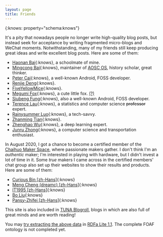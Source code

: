 ```yaml
---
layout: page
title: Friends
---
```


{:knows: property="schema:knows"}
<div resource="http://purl.yhi.moe/about/me" typeof="schema:Person" markdown="1">

It's a pity that nowadays people no longer write high-quality blog posts, but instead seek for acceptance by writing fragmented micro-blogs and WeChat moments. Notwithstanding, many of my friends still keep producing great ideas and write excellent blog posts. Here are some of them:

- [Haonan Bai](https://library.hoshimi.club){:knows}, a schoolmate of mine.
- [Mingcong Bai](https://mingcongbai.wtf){:knows}, maintainer of [AOSC OS](https://aosc.io), history scholar, great thinker.
- [Peter Cai](https://en.typeblog.net){:knows}, a well-known Android, FOSS developer.
- [Renjie Deng](https://www.drjchn.com){:knows}.
- [FiveYellowMice](https://fiveyellowmice.com){:knows}.
- [Megumi Fox](https://blog.megumifox.com){:knows}, a cute little fox. [(?)](https://blog.megumifox.com/public/about)
- [Siubeng Fung](https://feng.moe){:knows}, also a well-known Android, FOSS developer.
- [Terence Lau](https://terenceliu98.github.io){:knows}, a statistics and computer science ~~professor~~ expert.
- [Rainysummer Luo](https://pages.rainysummer.top){:knows}, a tech-savvy.
- [Zhanming Tian](https://hixiaotian.com){:knows}.
- [Zhenghao Wu](https://ecwuuuuu.com){:knows}, a deep learning expert.
- [Junru Zhong](https://junru.dev){:knows}, a computer science and transportation enthusiast.

In August 2020, I got a chance to become a certified member of the [Chaihuo Maker Space](https://www.chaihuo.org/), where passionate makers gather. I don't think I'm an _authentic_ maker; I'm interested in playing with hardware, but I didn't invest a lot of time in it. Some _true_ makers I came across in the certified members' chat group also set up their websites to show their results and products. Here are some of them:

- [Curious Bin \[zh-Hans\]](http://www.haoqiabin.cn){:knows}
- [Meng Cheng (dreamc) \[zh-Hans\]](https://www.dreamcstudio.cn){:knows}
- [IT1995 \[zh-Hans\]](http://www.it1995.cn){:knows}
- [Bo Liu](https://blogs.oopswow.com){:knows}
- [Pansy-Zhifei \[zh-Hans\]](https://panzhifei.xyz){:knows}

This site is also included in [TUNA Blogroll](https://github.com/tuna/blogroll#lists), blogs in which are also full of great minds and are worth reading!

You may [try extracting the above data][tryxdata] in [RDFa Lite 1.1][rdfalite11]. The complete FOAF ontology is not completed yet.

</div>

[rdfalite11]: https://www.w3.org/TR/2015/REC-rdfa-lite-20150317/
[tryxdata]: https://www.w3.org/2012/pyRdfa/
